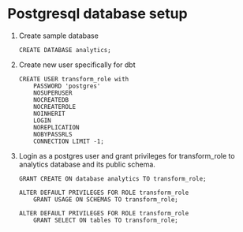 # Postgresql database setup

1. Create sample database

    ```psql
    CREATE DATABASE analytics;
    ```

2. Create new user specifically for dbt

    ```psql
    CREATE USER transform_role with
        PASSWORD 'postgres'
        NOSUPERUSER
        NOCREATEDB
        NOCREATEROLE
        NOINHERIT
        LOGIN
        NOREPLICATION
        NOBYPASSRLS
        CONNECTION LIMIT -1;
    ```

3. Login as a postgres user and grant privileges for transform_role to analytics database and its public schema.

    ```psql
    GRANT CREATE ON database analytics TO transform_role;

    ALTER DEFAULT PRIVILEGES FOR ROLE transform_role
        GRANT USAGE ON SCHEMAS TO transform_role;

    ALTER DEFAULT PRIVILEGES FOR ROLE transform_role
        GRANT SELECT ON tables TO transform_role;
    ```
